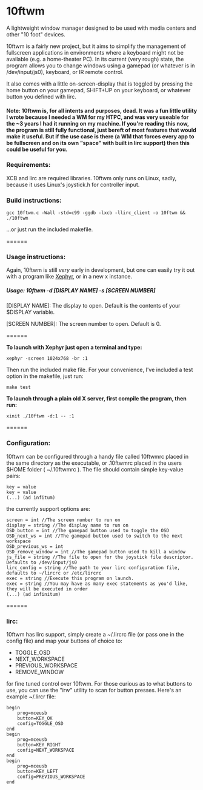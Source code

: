 10ftwm
======

A lightweight window manager designed to be used with media centers and other "10 foot" devices.

10ftwm is a fairly new project, but it aims to simplify the management of fullscreen applications in environments where a keyboard might not be available (e.g. a home-theater PC). In its current (very rough) state, the program allows you to change windows using a gamepad (or whatever is in /dev/input/js0), keyboard, or IR remote control.

It also comes with a little on-screen-display that is toggled by pressing the home button on your gamepad, SHIFT+UP on your keyboard, or whatever button you defined with lirc. 

#### Note: 10ftwm is, for all intents and purposes, dead. It was a fun little utility I wrote because I needed a WM for my HTPC, and was very useable for the ~3 years I had it running on my machine. If you're reading this now, the program is still fully functional, just bereft of most features that would make it useful. But if the use case is there (a WM that forces every app to be fullscreen and on its own "space" with built in lirc support) then this could be useful for you. 

### Requirements:

XCB and lirc are required libraries. 10ftwm only runs on Linux, sadly, because it uses Linux's joystick.h for controller input.


### Build instructions:

    gcc 10ftwm.c -Wall -std=c99 -ggdb -lxcb -llirc_client -o 10ftwm && ./10ftwm
    
...or just run the included makefile.

======


### Usage instructions:

Again, 10ftwm is still *very* early in development, but one can easily try it out with a program like [Xephyr](http://www.freedesktop.org/wiki/Software/Xephyr/), or in a new x instance.

##### Usage: 10ftwm -d [DISPLAY NAME] -s [SCREEN NUMBER]

[DISPLAY NAME]:
The display to open. Default is the contents of your $DISPLAY variable.

[SCREEN NUMBER]:
The screen number to open. Default is 0.

======


**To launch with Xephyr just open a terminal and type:**

    xephyr -screen 1024x768 -br :1

Then run the included make file. For your convenience, I've included a test option in the makefile, just run:

    make test

**To launch through a plain old X server, first compile the program, then run:**

    xinit ./10ftwm -d:1 -- :1
    
======
    
### Configuration:

10ftwm can be configured through a handy file called 10ftwmrc placed in the same directory as the executable, or .10ftwmrc placed in the users $HOME folder ( ~/.10ftwmrc ). The file should contain simple key-value pairs:

    key = value
    key = value
    (...) (ad infitum)
    
the currently support options are:

    screen = int //The screen number to run on
    display = string //The display name to run on
    OSD_button = int //The gamepad button used to toggle the OSD
    OSD_next_ws = int //The gamepad button used to switch to the next workspace
    OSD_previous_ws = int
    OSD_remove_window = int //The gamepad button used to kill a window
    js_file = string //The file to open for the joystick file descriptor. Defaults to /dev/input/js0
    lirc_config = string //The path to your lirc configuration file, defaults to ~/lircrc or /etc/lircrc
    exec = string //Execute this program on launch.
    exec = string //You may have as many exec statements as you'd like, they will be executed in order
    (...) (ad infinitum)

======

### lirc:

10ftwm has lirc support, simply create a ~/.lircrc file (or pass one in the config file) and map your buttons of choice to:

* TOGGLE_OSD
* NEXT_WORKSPACE
* PREVIOUS_WORKSPACE
* REMOVE_WINDOW

for fine tuned control over 10ftwm. For those curious as to what buttons to use, you can use the "irw" utility to scan for button presses. Here's an example ~/.lircr file:

    begin
    	prog=mceusb
    	button=KEY_OK
    	config=TOGGLE_OSD
    end
    begin
    	prog=mceusb
    	button=KEY_RIGHT
    	config=NEXT_WORKSPACE
    end
    begin
    	prog=mceusb
    	button=KEY_LEFT
    	config=PREVIOUS_WORKSPACE
    end
